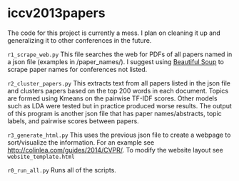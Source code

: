 iccv2013papers
==============


The code for this project is currently a mess. I plan on cleaning it up and generalizing it to other conferences in the future.

``r1_scrape_web.py``
This file searches the web for PDFs of all papers named in a json file (examples in /paper_names/). I suggest using [Beautiful Soup](http://www.crummy.com/software/BeautifulSoup/) to scrape paper names for conferences not listed. 

``r2_cluster_papers.py``
This extracts text from all papers listed in the json file and clusters papers based on the top 200 words in each document. Topics are formed using Kmeans on the pairwise TF-IDF scores. Other models such as LDA were tested but in practice produced worse results. The output of this program is another json file that has paper names/abstracts, topic labels, and pairwise scores between papers.

``r3_generate_html.py``
This uses the previous json file to create a webpage to sort/visualize the information. For an example see <http://colinlea.com/guides/2014/CVPR/>. To modify the website layout see ``website_template.html``

``r0_run_all.py``
Runs all of the scripts.
